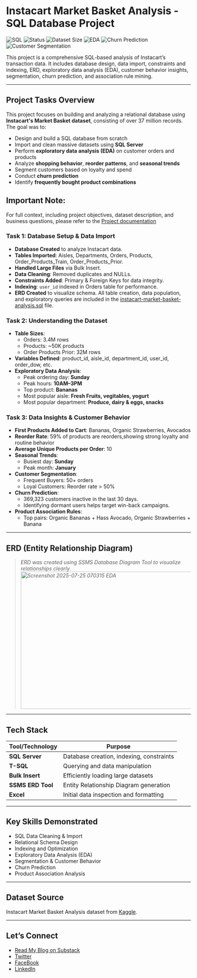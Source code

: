 # Instacart Market Basket Analysis - SQL Database Project

![SQL](https://img.shields.io/badge/Database-SQL--Server-blue?logo=MicrosoftSQLServer&style=flat-square)
![Status](https://img.shields.io/badge/Project-Completed-brightgreen?style=flat-square)
![Dataset Size](https://img.shields.io/badge/Dataset-37M+_Records-orange?style=flat-square)
![EDA](https://img.shields.io/badge/EDA-Included-yellow?style=flat-square)
![Churn Prediction](https://img.shields.io/badge/Churn_Analysis-Included-red?style=flat-square)
![Customer Segmentation](https://img.shields.io/badge/Segmentation-Included-purple?style=flat-square)

This project is a comprehensive SQL-based analysis of Instacart’s transaction data. It includes database design, data import, constraints and indexing, ERD, exploratory data analysis (EDA), customer behavior insights, segmentation, churn prediction, and association rule mining.

---

## Project Tasks Overview

This project focuses on building and analyzing a relational database using **Instacart's Market Basket dataset**, consisting of over 37 million records. The goal was to:

- Design and build a SQL database from scratch
- Import and clean massive datasets using **SQL Server**
- Perform **exploratory data analysis (EDA)** on customer orders and products
- Analyze **shopping behavior**, **reorder patterns**, and **seasonal trends**
- Segment customers based on loyalty and spend
- Conduct **churn prediction**
- Identify **frequently bought product combinations**

## Important Note:
For full context, including project objectives, dataset description, and business questions, please refer to the [Project documentation](Instacart%20Market%20Basket%20Analysis%20Documentation)

### Task 1: Database Setup & Data Import

- **Database Created** to analyze Instacart data.
- **Tables Imported**: Aisles, Departments, Orders, Products, Order_Products_Train, Order_Products_Prior.
- **Handled Large Files** via Bulk Insert.
- **Data Cleaning**: Removed duplicates and NULLs.
- **Constraints Added**: Primary & Foreign Keys for data integrity.
- **Indexing**: `user_id` indexed in Orders table for performance.
- **ERD Created** to visualize schema.
All table creation, data population, and exploratory queries are included in the [instacart-market-basket-analysis.sql](Instacart%20Market%20Basket%20Analysis.sql) file.

### Task 2: Understanding the Dataset

- **Table Sizes**:
  - Orders: 3.4M rows
  - Products: ~50K products
  - Order Products Prior: 32M rows
- **Variables Defined**: product_id, aisle_id, department_id, user_id, order_dow, etc.
- **Exploratory Data Analysis**:
  - Peak ordering day: **Sunday**
  - Peak hours: **10AM–3PM**
  - Top product: **Bananas**
  - Most popular aisle: **Fresh Fruits, vegitables, yogurt**
  - Most popular department: **Produce, dairy & eggs, snacks**

### Task 3: Data Insights & Customer Behavior

- **First Products Added to Cart**: Bananas, Organic Strawberries, Avocados
- **Reorder Rate**: 59% of products are reorders,showing strong loyalty and routine behavior
- **Average Unique Products per Order**: 10
- **Seasonal Trends**:
  - Busiest day: **Sunday**
  - Peak month: **January**
- **Customer Segmentation**:
  - Frequent Buyers: 50+ orders
  - Loyal Customers: Reorder rate > 50%
- **Churn Prediction**:
  - 369,323 customers inactive in the last 30 days.
  - Identifying dormant users helps target win-back campaigns.
- **Product Association Rules**:
  - Top pairs: Organic Bananas + Hass Avocado, Organic Strawberries + Banana

---

## ERD (Entity Relationship Diagram)
> _ERD was created using SSMS Database Diagram Tool to visualize relationships clearly._  
> _<img width="767" height="373" alt="Screenshot 2025-07-25 070315 EDA" src="https://github.com/user-attachments/assets/6bf467aa-56a2-4557-912c-4870809fe112" />_

---

## Tech Stack

| Tool/Technology        | Purpose                                  |
|------------------------|------------------------------------------|
| **SQL Server**         | Database creation, indexing, constraints |
| **T-SQL**              | Querying and data manipulation           |
| **Bulk Insert**        | Efficiently loading large datasets       |
| **SSMS ERD Tool**      | Entity Relationship Diagram generation   |
| **Excel**              | Initial data inspection and formatting   |

---

## Key Skills Demonstrated

- SQL Data Cleaning & Import
- Relational Schema Design
- Indexing and Optimization
- Exploratory Data Analysis (EDA)
- Segmentation & Customer Behavior
- Churn Prediction
- Product Association Analysis

---

## Dataset Source

Instacart Market Basket Analysis dataset from [Kaggle](https://www.kaggle.com/c/instacart-market-basket-analysis/data).

---

## Let’s Connect

- [Read My Blog on Substack](https://substack.com/@theanalysisangle)
- [Twitter](https://x.com/Anastasia_Nmeso)  
- [FaceBook](https://www.facebook.com/share/16JoCo9x4F/)  
- [LinkedIn](www.linkedin.com/in/anastasia-nmesoma-947b20317)
